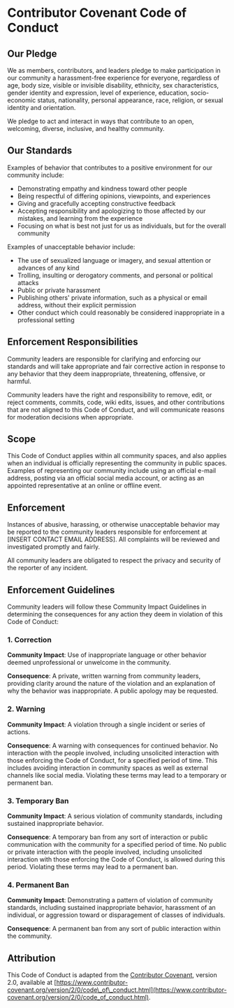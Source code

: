 # **Contributor Covenant Code of Conduct**

## **Our Pledge**

We as members, contributors, and leaders pledge to make participation in our community a harassment-free experience for everyone, regardless of age, body size, visible or invisible disability, ethnicity, sex characteristics, gender identity and expression, level of experience, education, socio-economic status, nationality, personal appearance, race, religion, or sexual identity and orientation.

We pledge to act and interact in ways that contribute to an open, welcoming, diverse, inclusive, and healthy community.

## **Our Standards**

Examples of behavior that contributes to a positive environment for our community include:

* Demonstrating empathy and kindness toward other people  
* Being respectful of differing opinions, viewpoints, and experiences  
* Giving and gracefully accepting constructive feedback  
* Accepting responsibility and apologizing to those affected by our mistakes, and learning from the experience  
* Focusing on what is best not just for us as individuals, but for the overall community

Examples of unacceptable behavior include:

* The use of sexualized language or imagery, and sexual attention or advances of any kind  
* Trolling, insulting or derogatory comments, and personal or political attacks  
* Public or private harassment  
* Publishing others' private information, such as a physical or email address, without their explicit permission  
* Other conduct which could reasonably be considered inappropriate in a professional setting

## **Enforcement Responsibilities**

Community leaders are responsible for clarifying and enforcing our standards and will take appropriate and fair corrective action in response to any behavior that they deem inappropriate, threatening, offensive, or harmful.

Community leaders have the right and responsibility to remove, edit, or reject comments, commits, code, wiki edits, issues, and other contributions that are not aligned to this Code of Conduct, and will communicate reasons for moderation decisions when appropriate.

## **Scope**

This Code of Conduct applies within all community spaces, and also applies when an individual is officially representing the community in public spaces. Examples of representing our community include using an official e-mail address, posting via an official social media account, or acting as an appointed representative at an online or offline event.

## **Enforcement**

Instances of abusive, harassing, or otherwise unacceptable behavior may be reported to the community leaders responsible for enforcement at \[INSERT CONTACT EMAIL ADDRESS\]. All complaints will be reviewed and investigated promptly and fairly.

All community leaders are obligated to respect the privacy and security of the reporter of any incident.

## **Enforcement Guidelines**

Community leaders will follow these Community Impact Guidelines in determining the consequences for any action they deem in violation of this Code of Conduct:

### **1\. Correction**

**Community Impact**: Use of inappropriate language or other behavior deemed unprofessional or unwelcome in the community.

**Consequence**: A private, written warning from community leaders, providing clarity around the nature of the violation and an explanation of why the behavior was inappropriate. A public apology may be requested.

### **2\. Warning**

**Community Impact**: A violation through a single incident or series of actions.

**Consequence**: A warning with consequences for continued behavior. No interaction with the people involved, including unsolicited interaction with those enforcing the Code of Conduct, for a specified period of time. This includes avoiding interaction in community spaces as well as external channels like social media. Violating these terms may lead to a temporary or permanent ban.

### **3\. Temporary Ban**

**Community Impact**: A serious violation of community standards, including sustained inappropriate behavior.

**Consequence**: A temporary ban from any sort of interaction or public communication with the community for a specified period of time. No public or private interaction with the people involved, including unsolicited interaction with those enforcing the Code of Conduct, is allowed during this period. Violating these terms may lead to a permanent ban.

### **4\. Permanent Ban**

**Community Impact**: Demonstrating a pattern of violation of community standards, including sustained inappropriate behavior, harassment of an individual, or aggression toward or disparagement of classes of individuals.

**Consequence**: A permanent ban from any sort of public interaction within the community.

## **Attribution**

This Code of Conduct is adapted from the [Contributor Covenant](https://www.contributor-covenant.org), version 2.0, available at [https://www.contributor-covenant.org/version/2/0/code\_of\_conduct.html](https://www.contributor-covenant.org/version/2/0/code_of_conduct.html).